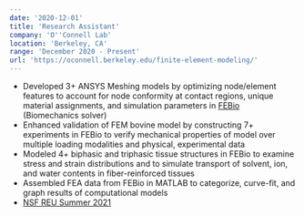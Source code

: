 ```yaml
---
date: '2020-12-01'
title: 'Research Assistant'
company: 'O''Connell Lab'
location: 'Berkeley, CA'
range: 'December 2020 - Present'
url: 'https://oconnell.berkeley.edu/finite-element-modeling/'
---
```


- Developed 3+ ANSYS Meshing models by optimizing node/element features to account for node conformity at contact regions, unique material assignments, and simulation parameters in [FEBio](https://febio.org) (Biomechanics solver)
- Enhanced validation of FEM bovine model by constructing 7+ experiments in FEBio to verify mechanical properties of model over multiple loading modalities and physical, experimental data
- Modeled 4+ biphasic and triphasic tissue structures in FEBio to examine stress and strain distributions and to simulate transport of solvent, ion, and water contents in fiber-reinforced tissues
- Assembled FEA data from FEBio in MATLAB to categorize, curve-fit, and graph results of computational models
- [NSF REU Summer 2021](https://www.nsf.gov/crssprgm/reu/)

